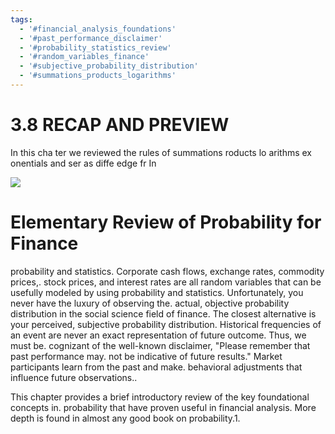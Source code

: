 ```yaml
---
tags:
  - '#financial_analysis_foundations'
  - '#past_performance_disclaimer'
  - '#probability_statistics_review'
  - '#random_variables_finance'
  - '#subjective_probability_distribution'
  - '#summations_products_logarithms'
---
```

# 3.8 RECAP AND PREVIEW

In this cha ter we reviewed the rules of summations roducts lo arithms ex onentials
and ser
as diffe
edge fr In

![](bb233d5f2e25152da2db56a196d30b325b59bb57b1267f2b5ac64567657212db.jpg)

# Elementary Review of Probability for Finance

probability and statistics. Corporate cash flows, exchange rates, commodity prices,. stock prices, and interest rates are all random variables that can be usefully modeled by using probability and statistics. Unfortunately, you never have the luxury of observing the. actual, objective probability distribution in the social science field of finance. The closest alternative is your perceived, subjective probability distribution. Historical frequencies of an event are never an exact representation of future outcome. Thus, we must be. cognizant of the well-known disclaimer, "Please remember that past performance may. not be indicative of future results." Market participants learn from the past and make. behavioral adjustments that influence future observations..

This chapter provides a brief introductory review of the key foundational concepts in. probability that have proven useful in financial analysis. More depth is found in almost any good book on probability.1.
